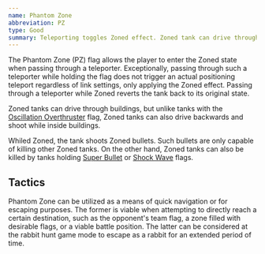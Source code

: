 ```yaml
---
name: Phantom Zone
abbreviation: PZ
type: Good
summary: Teleporting toggles Zoned effect. Zoned tank can drive through buildings. Zoned tank shoots Zoned bullets and can't be shot (except by superbullet, shock wave, and other Zoned tanks).
---
```


The Phantom Zone (PZ) flag allows the player to enter the Zoned state when passing through a teleporter. Exceptionally, passing through such a teleporter while holding the flag does not trigger an actual positioning teleport regardless of link settings, only applying the Zoned effect. Passing through a teleporter while Zoned reverts the tank back to its original state.

Zoned tanks can drive through buildings, but unlike tanks with the [Oscillation Overthruster](../oscillation-overthruster/) flag, Zoned tanks can also drive backwards and shoot while inside buildings.

Whiled Zoned, the tank shoots Zoned bullets. Such bullets are only capable of killing other Zoned tanks. On the other hand, Zoned tanks can also be killed by tanks holding [Super Bullet](../super-bullet/) or [Shock Wave](../shock-wave/) flags.

## Tactics

Phantom Zone can be utilized as a means of quick navigation or for escaping purposes. The former is viable when attempting to directly reach a certain destination, such as the opponent's team flag, a zone filled with desirable flags, or a viable battle position. The latter can be considered at the rabbit hunt game mode to escape as a rabbit for an extended period of time.
